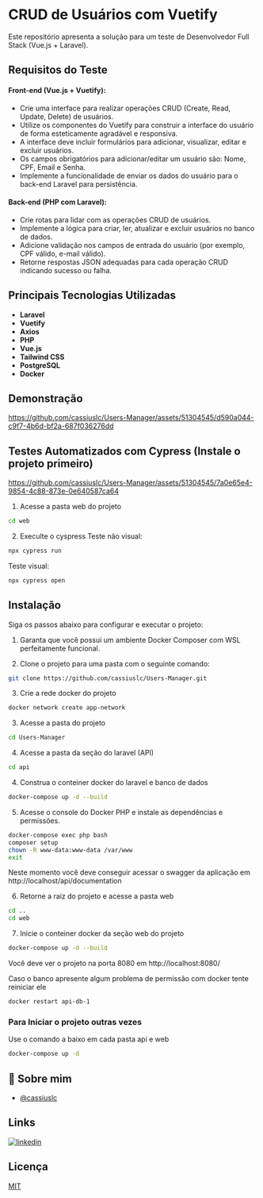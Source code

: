 
# CRUD de Usuários com Vuetify

Este repositório apresenta a solução para um teste de Desenvolvedor Full Stack (Vue.js + Laravel).

## Requisitos do Teste

#### Front-end (Vue.js + Vuetify):

- Crie uma interface para realizar operações CRUD (Create, Read, Update, Delete) de usuários.
- Utilize os componentes do Vuetify para construir a interface do usuário de forma esteticamente agradável e responsiva.
- A interface deve incluir formulários para adicionar, visualizar, editar e excluir usuários.
- Os campos obrigatórios para adicionar/editar um usuário são: Nome, CPF, Email e Senha.
- Implemente a funcionalidade de enviar os dados do usuário para o back-end Laravel para persistência.

#### Back-end (PHP com Laravel):

- Crie rotas para lidar com as operações CRUD de usuários.
- Implemente a lógica para criar, ler, atualizar e excluir usuários no banco de dados.
- Adicione validação nos campos de entrada do usuário (por exemplo, CPF válido, e-mail válido).
- Retorne respostas JSON adequadas para cada operação CRUD indicando sucesso ou falha.

## Principais Tecnologias Utilizadas
- **Laravel**
- **Vuetify**
- **Axios**
- **PHP**
- **Vue.js**
- **Tailwind CSS**
- **PostgreSQL**
- **Docker**


## Demonstração

https://github.com/cassiuslc/Users-Manager/assets/51304545/d590a044-c9f7-4b6d-bf2a-687f036276dd

## Testes Automatizados com Cypress (Instale o projeto primeiro)

https://github.com/cassiuslc/Users-Manager/assets/51304545/7a0e65e4-9854-4c88-873e-0e640587ca64

1. Acesse a pasta web do projeto
```bash
cd web
```
2. Execulte o cyspress
Teste não visual:
```bash
npx cypress run
```
Teste visual:
```bash
npx cypress open
```
## Instalação

Siga os passos abaixo para configurar e executar o projeto:

1. Garanta que você possui um ambiente Docker Composer com WSL perfeitamente funcional.

2. Clone o projeto para uma pasta com o seguinte comando:
```bash
git clone https://github.com/cassiuslc/Users-Manager.git
```
3. Crie a rede docker do projeto
```bash
docker network create app-network
```
3. Acesse a pasta do projeto
```bash
cd Users-Manager
```
4. Acesse a pasta da seção do laravel (API)
```bash
cd api
```
4. Construa o conteiner docker do laravel e banco de dados
```bash
docker-compose up -d --build
```
5. Acesse o console do Docker PHP e instale as dependências e permissões.
```bash
docker-compose exec php bash
composer setup
chown -R www-data:www-data /var/www
exit
```
Neste momento você deve conseguir acessar o swagger da aplicação em http://localhost/api/documentation

6. Retorne a raiz do projeto e acesse a pasta web
```bash
cd ..
cd web
```
7. Inicie o conteiner docker da seção web do projeto
```bash
docker-compose up -d --build
```
Você deve ver o projeto na porta 8080 em http://localhost:8080/

Caso o banco apresente algum problema de permissão com docker tente reiniciar ele
```bash
docker restart api-db-1
```
### Para Iniciar o projeto outras vezes
Use o comando a baixo em cada pasta api e web
```bash
docker-compose up -d
```
## 🚀 Sobre mim

- [@cassiuslc](https://www.github.com/cassiuslc)


## Links

[![linkedin](https://img.shields.io/badge/linkedin-0A66C2?style=for-the-badge&logo=linkedin&logoColor=white)](https://www.linkedin.com/cassiuslc)

## Licença

[MIT](https://choosealicense.com/licenses/mit/)
